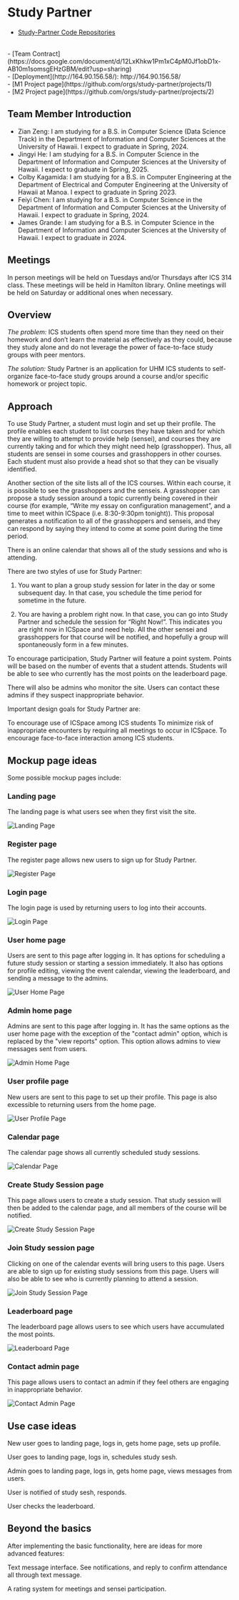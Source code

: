 # Study Partner
- [Study-Partner Code Repositories](https://github.com/study-partner/study-partner)
<br/>
- [Team Contract](https://docs.google.com/document/d/12LxKhkw1Pm1xC4pM0Jf1obD1x-AB10m1somsgEHzGBM/edit?usp=sharing)
<br/>
- [Deployment](http://164.90.156.58/): http://164.90.156.58/
<br/>
- [M1 Project page](https://github.com/orgs/study-partner/projects/1)
<br/>
- [M2 Project page](https://github.com/orgs/study-partner/projects/2)

## Team Member Introduction

- Zian Zeng: I am studying for a B.S. in Computer Science (Data Science Track) in the Department of Information and Computer Sciences at the University of Hawaii. I expect to graduate in Spring, 2024.
- Jingyi He: I am studying for a B.S. in Computer Science in the Department of Information and Computer Sciences at the University of Hawaii. I expect to graduate in Spring, 2025.
- Colby Kagamida: I am studying for a B.S. in Computer Engineering at the Department of Electrical and Computer Engineering at the University of Hawaii at Manoa. I expect to graduate in Spring 2023.
- Feiyi Chen: I am studying for a B.S. in Computer Science in the Department of Information and Computer Sciences at the University of Hawaii. I expect to graduate in Spring, 2024.
- James Grande: I am studying for a B.S. in Computer Science in the Department of Information and Computer Sciences at the University of Hawaii. I expect to graduate in 2024.

## Meetings

In person meetings will be held on Tuesdays and/or Thursdays after ICS 314 class. These meetings will be held in Hamilton library. Online meetings will be held on Saturday or additional ones when necessary. 

## Overview

*The problem:* ICS students often spend more time than they need on their homework and don’t learn the material as effectively as they could, because they study alone and do not leverage the power of face-to-face study groups with peer mentors.

*The solution:* Study Partner is an application for UHM ICS students to self-organize face-to-face study groups around a course and/or specific homework or project topic.

## Approach

To use Study Partner, a student must login and set up their profile. The profile enables each student to list courses they have taken and for which they are willing to attempt to provide help (sensei), and courses they are currently taking and for which they might need help (grasshopper). Thus, all students are sensei in some courses and grasshoppers in other courses. Each student must also provide a head shot so that they can be visually identified.

Another section of the site lists all of the ICS courses. Within each course, it is possible to see the grasshoppers and the senseis. A grasshopper can propose a study session around a topic currently being covered in their course (for example, “Write my essay on configuration management”, and a time to meet within ICSpace (i.e. 8:30-9:30pm tonight)). This proposal generates a notification to all of the grasshoppers and senseis, and they can respond by saying they intend to come at some point during the time period.

There is an online calendar that shows all of the study sessions and who is attending.

There are two styles of use for Study Partner:

1. You want to plan a group study session for later in the day or some subsequent day. In that case, you schedule the time period for sometime in the future.

2. You are having a problem right now. In that case, you can go into Study Partner and schedule the session for “Right Now!”. This indicates you are right now in ICSpace and need help. All the other sensei and grasshoppers for that course will be notified, and hopefully a group will spontaneously form in a few minutes.

To encourage participation, Study Partner will feature a point system. Points will be based on the number of events that a student attends. Students will be able to see who currently has the most points on the leaderboard page. 

There will also be admins who monitor the site. Users can contact these admins if they suspect inappropriate behavior.

Important design goals for Study Partner are:

To encourage use of ICSpace among ICS students
To minimize risk of inappropriate encounters by requiring all meetings to occur in ICSpace.
To encourage face-to-face interaction among ICS students.

## Mockup page ideas

Some possible mockup pages include:

### Landing page

The landing page is what users see when they first visit the site. 

<img src="images/landing.png" alt="Landing Page">

### Register page

The register page allows new users to sign up for Study Partner. 

<img src="images/register.png" alt="Register Page">

### Login page

The login page is used by returning users to log into their accounts. 

<img src="images/login.png" alt="Login Page">

### User home page

Users are sent to this page after logging in. It has options for scheduling a future study session or starting a session immediately. It also has options for profile editing, viewing the event calendar, viewing the leaderboard, and sending a message to the admins. 

<img src="images/landing-user1.png" alt="User Home Page">

### Admin home page

Admins are sent to this page after logging in. It has the same options as the user home page with the exception of the "contact admin" option, which is replaced by the "view reports" option. This option allows admins to view messages sent from users. 

<img src="images/landing-admin1.png" alt="Admin Home Page">

### User profile page

New users are sent to this page to set up their profile. This page is also excessible to returning users from the home page. 

<img src="images/profile.png" alt="User Profile Page">

### Calendar page

The calendar page shows all currently scheduled study sessions. 

<img src="images/calendar.png" alt="Calendar Page">

### Create Study Session page

This page allows users to create a study session. That study session will then be added to the calendar page, and all members of the course will be notified. 

<img src="images/create-session.png" alt="Create Study Session Page">

### Join Study session page

Clicking on one of the calendar events will bring users to this page. Users are able to sign up for existing study sessions from this page. Users will also be able to see who is currently planning to attend a session. 

<img src="images/join-session.png" alt="Join Study Session Page">

### Leaderboard page

The leaderboard page allows users to see which users have accumulated the most points. 

<img src="images/leaderboard.png" alt="Leaderboard Page">

### Contact admin page

This page allows users to contact an admin if they feel others are engaging in inappropriate behavior. 

<img src="images/contact-admin.png" alt="Contact Admin Page">

## Use case ideas

New user goes to landing page, logs in, gets home page, sets up profile. 

User goes to landing page, logs in, schedules study sesh.

Admin goes to landing page, logs in, gets home page, views messages from users.

User is notified of study sesh, responds. 

User checks the leaderboard.

## Beyond the basics

After implementing the basic functionality, here are ideas for more advanced features:

Text message interface. See notifications, and reply to confirm attendance all through text message.

A rating system for meetings and sensei participation.
